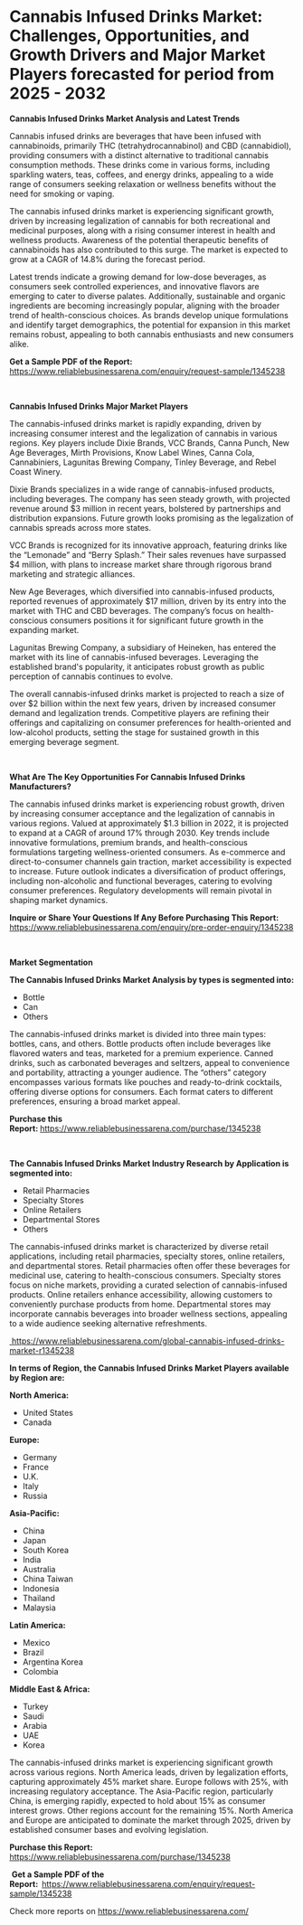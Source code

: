 <p><h1>Cannabis Infused Drinks Market: Challenges, Opportunities, and Growth Drivers and Major Market Players forecasted for period from 2025 - 2032</h1></p><p><strong>Cannabis Infused Drinks Market Analysis and Latest Trends</strong></p>
<p><p>Cannabis infused drinks are beverages that have been infused with cannabinoids, primarily THC (tetrahydrocannabinol) and CBD (cannabidiol), providing consumers with a distinct alternative to traditional cannabis consumption methods. These drinks come in various forms, including sparkling waters, teas, coffees, and energy drinks, appealing to a wide range of consumers seeking relaxation or wellness benefits without the need for smoking or vaping.</p><p>The cannabis infused drinks market is experiencing significant growth, driven by increasing legalization of cannabis for both recreational and medicinal purposes, along with a rising consumer interest in health and wellness products. Awareness of the potential therapeutic benefits of cannabinoids has also contributed to this surge. The market is expected to grow at a CAGR of 14.8% during the forecast period.</p><p>Latest trends indicate a growing demand for low-dose beverages, as consumers seek controlled experiences, and innovative flavors are emerging to cater to diverse palates. Additionally, sustainable and organic ingredients are becoming increasingly popular, aligning with the broader trend of health-conscious choices. As brands develop unique formulations and identify target demographics, the potential for expansion in this market remains robust, appealing to both cannabis enthusiasts and new consumers alike.</p></p>
<p><strong>Get a Sample PDF of the Report:&nbsp;</strong> <a href="https://www.reliablebusinessarena.com/enquiry/request-sample/1345238?utm_campaign=1891&utm_medium=2&utm_source=Github&utm_content=ia&utm_term=15022025&utm_id=cannabis-infused-drinks">https://www.reliablebusinessarena.com/enquiry/request-sample/1345238</a></p>
<p>&nbsp;</p>
<p><strong>Cannabis Infused Drinks Major Market Players</strong></p>
<p><p>The cannabis-infused drinks market is rapidly expanding, driven by increasing consumer interest and the legalization of cannabis in various regions. Key players include Dixie Brands, VCC Brands, Canna Punch, New Age Beverages, Mirth Provisions, Know Label Wines, Canna Cola, Cannabiniers, Lagunitas Brewing Company, Tinley Beverage, and Rebel Coast Winery.</p><p>Dixie Brands specializes in a wide range of cannabis-infused products, including beverages. The company has seen steady growth, with projected revenue around $3 million in recent years, bolstered by partnerships and distribution expansions. Future growth looks promising as the legalization of cannabis spreads across more states.</p><p>VCC Brands is recognized for its innovative approach, featuring drinks like the “Lemonade” and “Berry Splash.” Their sales revenues have surpassed $4 million, with plans to increase market share through rigorous brand marketing and strategic alliances.</p><p>New Age Beverages, which diversified into cannabis-infused products, reported revenues of approximately $17 million, driven by its entry into the market with THC and CBD beverages. The company’s focus on health-conscious consumers positions it for significant future growth in the expanding market.</p><p>Lagunitas Brewing Company, a subsidiary of Heineken, has entered the market with its line of cannabis-infused beverages. Leveraging the established brand's popularity, it anticipates robust growth as public perception of cannabis continues to evolve.</p><p>The overall cannabis-infused drinks market is projected to reach a size of over $2 billion within the next few years, driven by increased consumer demand and legalization trends. Competitive players are refining their offerings and capitalizing on consumer preferences for health-oriented and low-alcohol products, setting the stage for sustained growth in this emerging beverage segment.</p></p>
<p>&nbsp;</p>
<p><strong>What Are The Key Opportunities For Cannabis Infused Drinks Manufacturers?</strong></p>
<p><p>The cannabis infused drinks market is experiencing robust growth, driven by increasing consumer acceptance and the legalization of cannabis in various regions. Valued at approximately $1.3 billion in 2022, it is projected to expand at a CAGR of around 17% through 2030. Key trends include innovative formulations, premium brands, and health-conscious formulations targeting wellness-oriented consumers. As e-commerce and direct-to-consumer channels gain traction, market accessibility is expected to increase. Future outlook indicates a diversification of product offerings, including non-alcoholic and functional beverages, catering to evolving consumer preferences. Regulatory developments will remain pivotal in shaping market dynamics.</p></p>
<p><strong>Inquire or Share Your Questions If Any Before Purchasing This Report:</strong> <a href="https://www.reliablebusinessarena.com/enquiry/pre-order-enquiry/1345238?utm_campaign=1891&utm_medium=2&utm_source=Github&utm_content=ia&utm_term=15022025&utm_id=cannabis-infused-drinks">https://www.reliablebusinessarena.com/enquiry/pre-order-enquiry/1345238</a></p>
<p>&nbsp;</p>
<p><strong>Market Segmentation</strong></p>
<p><strong>The Cannabis Infused Drinks Market Analysis by types is segmented into:</strong></p>
<p><ul><li>Bottle</li><li>Can</li><li>Others</li></ul></p>
<p><p>The cannabis-infused drinks market is divided into three main types: bottles, cans, and others. Bottle products often include beverages like flavored waters and teas, marketed for a premium experience. Canned drinks, such as carbonated beverages and seltzers, appeal to convenience and portability, attracting a younger audience. The “others” category encompasses various formats like pouches and ready-to-drink cocktails, offering diverse options for consumers. Each format caters to different preferences, ensuring a broad market appeal.</p></p>
<p><strong>Purchase this Report:&nbsp;</strong><a href="https://www.reliablebusinessarena.com/purchase/1345238?utm_campaign=1891&utm_medium=2&utm_source=Github&utm_content=ia&utm_term=15022025&utm_id=cannabis-infused-drinks">https://www.reliablebusinessarena.com/purchase/1345238</a></p>
<p>&nbsp;</p>
<p><strong>The Cannabis Infused Drinks Market Industry Research by Application is segmented into:</strong></p>
<p><ul><li>Retail Pharmacies</li><li>Specialty Stores</li><li>Online Retailers</li><li>Departmental Stores</li><li>Others</li></ul></p>
<p><p>The cannabis-infused drinks market is characterized by diverse retail applications, including retail pharmacies, specialty stores, online retailers, and departmental stores. Retail pharmacies often offer these beverages for medicinal use, catering to health-conscious consumers. Specialty stores focus on niche markets, providing a curated selection of cannabis-infused products. Online retailers enhance accessibility, allowing customers to conveniently purchase products from home. Departmental stores may incorporate cannabis beverages into broader wellness sections, appealing to a wide audience seeking alternative refreshments.</p></p>
<p><a href="https://www.reliablebusinessarena.com/global-cannabis-infused-drinks-market-r1345238?utm_campaign=1891&utm_medium=2&utm_source=Github&utm_content=ia&utm_term=15022025&utm_id=cannabis-infused-drinks">&nbsp;https://www.reliablebusinessarena.com/global-cannabis-infused-drinks-market-r1345238</a></p>
<p><strong>In terms of Region, the Cannabis Infused Drinks Market Players available by Region are:</strong></p>
<p>
    <p> <strong> North America: </strong>
        <ul>
            <li>United States</li>
            <li>Canada</li>
        </ul>
        </p> 
    <p> <strong> Europe: </strong>
        <ul>
            <li>Germany</li>
            <li>France</li>
            <li>U.K.</li>
            <li>Italy</li>
            <li>Russia</li>
        </ul>
        </p> 
    <p> <strong> Asia-Pacific: </strong>
        <ul>
            <li>China</li>
            <li>Japan</li>
            <li>South Korea</li>
            <li>India</li>
            <li>Australia</li>
            <li>China Taiwan</li>
            <li>Indonesia</li>
            <li>Thailand</li>
            <li>Malaysia</li>
        </ul>
        </p> 
    <p> <strong> Latin America: </strong>
        <ul>
            <li>Mexico</li>
            <li>Brazil</li>
            <li>Argentina Korea</li>
            <li>Colombia</li>
        </ul>
        </p> 
    <p> <strong> Middle East & Africa: </strong>
        <ul>
            <li>Turkey</li>
            <li>Saudi</li>
            <li>Arabia</li>
            <li>UAE</li>
            <li>Korea</li>
        </ul>
    </p>
    </p>
<p><p>The cannabis-infused drinks market is experiencing significant growth across various regions. North America leads, driven by legalization efforts, capturing approximately 45% market share. Europe follows with 25%, with increasing regulatory acceptance. The Asia-Pacific region, particularly China, is emerging rapidly, expected to hold about 15% as consumer interest grows. Other regions account for the remaining 15%. North America and Europe are anticipated to dominate the market through 2025, driven by established consumer bases and evolving legislation.</p></p>
<p><strong>Purchase this Report: </strong><a href="https://www.reliablebusinessarena.com/purchase/1345238?utm_campaign=1891&utm_medium=2&utm_source=Github&utm_content=ia&utm_term=15022025&utm_id=cannabis-infused-drinks">https://www.reliablebusinessarena.com/purchase/1345238</a></p>
<p>&nbsp;<strong>Get a Sample PDF of the Report:&nbsp;&nbsp;</strong><a href="https://www.reliablebusinessarena.com/enquiry/request-sample/1345238?utm_campaign=1891&utm_medium=2&utm_source=Github&utm_content=ia&utm_term=15022025&utm_id=cannabis-infused-drinks">https://www.reliablebusinessarena.com/enquiry/request-sample/1345238</a></p>
<p><strong></strong></p>
<p>Check more reports on <a href="https://www.reliablebusinessarena.com/?utm_campaign=1891&utm_medium=2&utm_source=Github&utm_content=ia&utm_term=15022025&utm_id=cannabis-infused-drinks">https://www.reliablebusinessarena.com/</a></p>